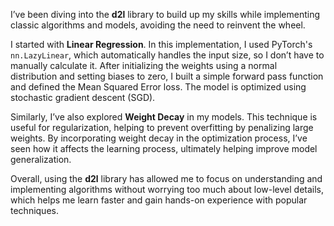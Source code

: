 I’ve been diving into the **d2l** library to build up my skills while implementing classic algorithms and models, avoiding the need to reinvent the wheel.

I started with **Linear Regression**. In this implementation, I used PyTorch's `nn.LazyLinear`, which automatically handles the input size, so I don’t have to manually calculate it. After initializing the weights using a normal distribution and setting biases to zero, I built a simple forward pass function and defined the Mean Squared Error loss. The model is optimized using stochastic gradient descent (SGD).

Similarly, I’ve also explored **Weight Decay** in my models. This technique is useful for regularization, helping to prevent overfitting by penalizing large weights. By incorporating weight decay in the optimization process, I’ve seen how it affects the learning process, ultimately helping improve model generalization.

Overall, using the **d2l** library has allowed me to focus on understanding and implementing algorithms without worrying too much about low-level details, which helps me learn faster and gain hands-on experience with popular techniques.
